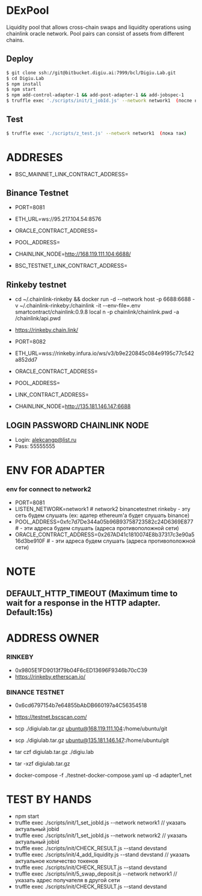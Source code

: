 # DExPool
Liquidity pool that allows cross-chain swaps and liquidity operations using chainlink oracle network. 
Pool pairs can consist of assets from different chains.

## Deploy


```bash
$ git clone ssh://git@bitbucket.digiu.ai:7999/bcl/Digiu.Lab.git
$ cd Digiu.Lab
$ npm install
$ npm start
$ npm add-control-adapter-1 && add-post-adapter-1 && add-jobspec-1
$ truffle exec './scripts/init/1_jobId.js' --network network1  (после как получили)

```


## Test

```bash
$ truffle exec './scripts/z_test.js' --network network1  (пока так)
```


# ADDRESES

- BSC_MAINNET_LINK_CONTRACT_ADDRESS=

## Binance Testnet

- PORT=8081
- ETH_URL=ws://95.217.104.54:8576
- ORACLE_CONTRACT_ADDRESS=
- POOL_ADDRESS=


- CHAINLINK_NODE=http://168.119.111.104:6688/
- BSC_TESTNET_LINK_CONTRACT_ADDRESS=


## Rinkeby testnet

- cd ~/.chainlink-rinkeby && docker run -d --network host  -p 6688:6688 -v ~/.chainlink-rinkeby:/chainlink -it --env-file=.env smartcontract/chainlink:0.9.8 local n -p  chainlink/chainlink.pwd -a /chainlink/api.pwd
- https://rinkeby.chain.link/

- PORT=8082
- ETH_URL=wss://rinkeby.infura.io/ws/v3/b9e220845c084e9195c77c542a852dd7
- ORACLE_CONTRACT_ADDRESS=
- POOL_ADDRESS=

- LINK_CONTRACT_ADDRESS=
- CHAINLINK_NODE=http://135.181.146.147:6688


## LOGIN PASSWORD CHAINLINK NODE

- Login: alekcangp@list.ru
- Pass: 55555555


# ENV FOR ADAPTER

### env for connect to network2
- PORT=8081
- LISTEN_NETWORK=network1 # network2 binancetestnet rinkeby - эту сеть будем слушать (ex: адатер ethereum'a будет слушать binance)
- POOL_ADDRESS=0xfc7d7De344a05b96B93758723582c24D6369E877  # - эти адреса будем слушать (адреса противоположной сети)
- ORACLE_CONTRACT_ADDRESS=0x267AD41c1810074E8b37317c3e90a516d3be910F # - эти адреса будем слушать (адреса противоположной сети)


# NOTE
## DEFAULT_HTTP_TIMEOUT (Maximum time to wait for a response in the HTTP adapter. Default:15s)


# ADDRESS OWNER

### RINKEBY

- 0x9805E1FD9013f79b04F6cED13696F9346b70cC39
- https://rinkeby.etherscan.io/

### BINANCE TESTNET

- 0x6cd6797154b7e64855bAbDB660197a4C56354518
- https://testnet.bscscan.com/


- scp ./digiulab.tar.gz ubuntu@168.119.111.104:/home/ubuntu/git
- scp ./digiulab.tar.gz ubuntu@135.181.146.147:/home/ubuntu/git
- tar czf digiulab.tar.gz ./digiu.lab
- tar -xzf digiulab.tar.gz
-  docker-compose -f ./testnet-docker-compose.yaml up -d adapter1_net


# TEST BY HANDS

- npm start
- truffle exec ./scripts/init/1_set_jobId.js --network network1  // указать актуальный jobid
- truffle exec ./scripts/init/1_set_jobId.js --network network2  // указать актуальный jobid
- truffle exec ./scripts/init/CHECK_RESULT.js --stand devstand
- truffle exec ./scripts/init/4_add_liquidity.js --stand devstand // указать актуальное количество токенов
- truffle exec ./scripts/init/CHECK_RESULT.js --stand devstand
- truffle exec ./scripts/init/5_swap_deposit.js --network network1  // указать адрес получателя в другой сети
- truffle exec ./scripts/init/CHECK_RESULT.js --stand devstand

